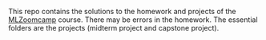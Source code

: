 This repo contains the solutions to the homework and projects of the [MLZoomcamp](https://github.com/DataTalksClub/machine-learning-zoomcamp) course. There may be errors in the homework. The essential folders are the projects (midterm project and capstone project).
